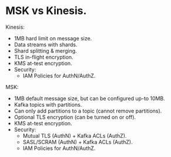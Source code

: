 # **MSK vs Kinesis.**

Kinesis:

* 1MB hard limit on message size.
* Data streams with shards.
* Shard splitting & merging.
* TLS in-flight encryption.
* KMS at-test encryption.
* Security:
    * IAM Policies for AuthN/AuthZ.

MSK:

* 1MB default message size, but can be configured up-to 10MB.
* Kafka topics with partitions.
* Can only add partitions to a topic (cannot remove partitions).
* Optional TLS encryption (can be turned on or off).
* KMS at-test encryption.
* Security:
    * Mutual TLS (AuthN) + Kafka ACLs (AuthZ).
    * SASL/SCRAM (AuthN) + Kafka ACLs (AuthZ).
    * IAM Policies for AuthN/AuthZ.